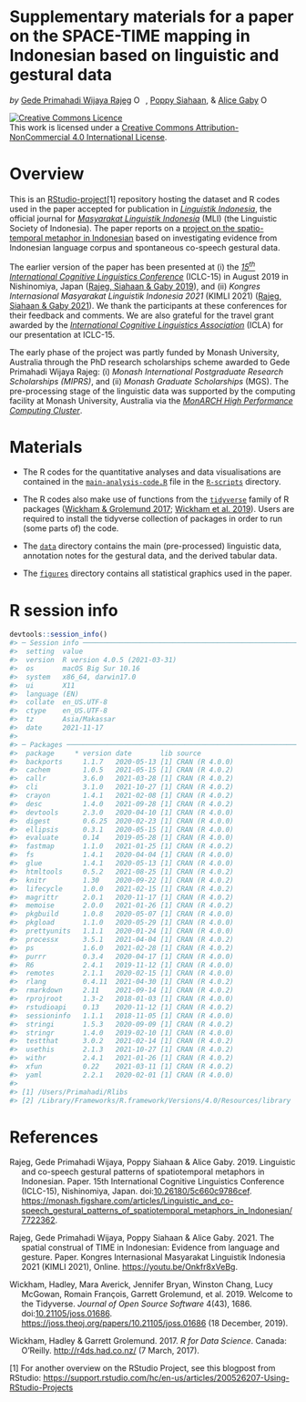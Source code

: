 Supplementary materials for a paper on the SPACE-TIME mapping in
Indonesian based on linguistic and gestural data
================
*by* [Gede Primahadi Wijaya
Rajeg](https://udayananetworking.unud.ac.id/lecturer/880-gede-primahadi-wijaya-rajeg)
<a itemprop="sameAs" content="https://orcid.org/0000-0002-2047-8621" href="https://orcid.org/0000-0002-2047-8621" target="orcid.widget" rel="noopener noreferrer" style="vertical-align:top;"><img src="https://orcid.org/sites/default/files/images/orcid_16x16.png" style="width:1em;margin-right:.5em;" alt="ORCID iD icon"></a>,
[Poppy
Siahaan](https://orient.phil-fak.uni-koeln.de/en/personen/wissenschaftliche-mitarbeiterinnen/dr-poppy-siahaan),
& [Alice Gaby](https://research.monash.edu/en/persons/alice-gaby)
<a itemprop="sameAs" content="https://orcid.org/0000-0003-4637-5513" href="https://orcid.org/0000-0003-4637-5513" target="orcid.widget" rel="noopener noreferrer" style="vertical-align:top;"><img src="https://orcid.org/sites/default/files/images/orcid_16x16.png" style="width:1em;margin-right:.5em;" alt="ORCID iD icon"></a>

<!-- README.md is generated from README.Rmd. Please edit that file -->
<!-- badges: start -->

<a rel="license" href="http://creativecommons.org/licenses/by-nc/4.0/"><img alt="Creative Commons Licence" style="border-width:0" src="https://i.creativecommons.org/l/by-nc/4.0/88x31.png" /></a><br />This
work is licensed under a
<a rel="license" href="http://creativecommons.org/licenses/by-nc/4.0/">Creative
Commons Attribution-NonCommercial 4.0 International License</a>.

<!-- badges: end -->

# Overview

This is an
[RStudio-project](https://r4ds.had.co.nz/workflow-projects.html)[1]
repository hosting the dataset and R codes used in the paper accepted
for publication in [*Linguistik
Indonesia*](http://ojs.linguistik-indonesia.org/index.php/linguistik_indonesia),
the official journal for [*Masyarakat Linguistik
Indonesia*](https://www.mlindonesia.org/) (MLI) (the Linguistic Society
of Indonesia). The paper reports on a [project on the spatio-temporal
metaphor in
Indonesian](https://udayananetworking.unud.ac.id/lecturer/research/880-gede-primahadi-wijaya-rajeg/spatial-construal-of-time-in-indonesian-language-and-co-speech-gestures-132)
based on investigating evidence from Indonesian language corpus and
spontaneous co-speech gestural data.

The earlier version of the paper has been presented at (i) the
[*15<sup>th</sup> International Cognitive Linguistics
Conference*](https://iclc2019.site/general-theme-session-presentations/#fri-07-03)
(ICLC-15) in August 2019 in Nishinomiya, Japan ([Rajeg, Siahaan & Gaby
2019](#ref-rajeg_linguistic_2019)), and (ii) *Kongres Internasional
Masyarakat Linguistik Indonesia 2021* (KIMLI 2021) ([Rajeg, Siahaan &
Gaby 2021](#ref-rajeg_spatial_2021)). We thank the participants at these
conferences for their feedback and comments. We are also grateful for
the travel grant awarded by the [*International Cognitive Linguistics
Association*](https://www.cognitivelinguistics.org/en) (ICLA) for our
presentation at ICLC-15.

The early phase of the project was partly funded by Monash University,
Australia through the PhD research scholarships scheme awarded to Gede
Primahadi Wijaya Rajeg: (i) *Monash International Postgraduate Research
Scholarships (MIPRS)*, and (ii) *Monash Graduate Scholarships* (MGS).
The pre-processing stage of the linguistic data was supported by the
computing facility at Monash University, Australia via the [*MonARCH
High Performance Computing
Cluster*](https://docs.monarch.erc.monash.edu/MonARCH/aboutMonArch.html).

# Materials

-   The R codes for the quantitative analyses and data visualisations
    are contained in the
    [`main-analysis-code.R`](https://github.com/gederajeg/spatiotemporal-metaphor-indonesian/blob/main/R-scripts/main-analysis-code.R)
    file in the
    [`R-scripts`](https://github.com/gederajeg/spatiotemporal-metaphor-indonesian/tree/main/R-scripts)
    directory.

-   The R codes also make use of functions from the
    [`tidyverse`](https://www.tidyverse.org/) family of R packages
    ([Wickham & Grolemund 2017](#ref-wickham_r_2017); [Wickham et al.
    2019](#ref-wickham_welcome_2019)). Users are required to install the
    tidyverse collection of packages in order to run (some parts of) the
    code.

-   The
    [`data`](https://github.com/gederajeg/spatiotemporal-metaphor-indonesian/tree/main/data)
    directory contains the main (pre-processed) linguistic data,
    annotation notes for the gestural data, and the derived tabular
    data.

-   The
    [`figures`](https://github.com/gederajeg/spatiotemporal-metaphor-indonesian/tree/main/figures)
    directory contains all statistical graphics used in the paper.

# R session info

``` r
devtools::session_info()
#> ─ Session info ───────────────────────────────────────────────────────────────
#>  setting  value                       
#>  version  R version 4.0.5 (2021-03-31)
#>  os       macOS Big Sur 10.16         
#>  system   x86_64, darwin17.0          
#>  ui       X11                         
#>  language (EN)                        
#>  collate  en_US.UTF-8                 
#>  ctype    en_US.UTF-8                 
#>  tz       Asia/Makassar               
#>  date     2021-11-17                  
#> 
#> ─ Packages ───────────────────────────────────────────────────────────────────
#>  package     * version date       lib source        
#>  backports     1.1.7   2020-05-13 [1] CRAN (R 4.0.0)
#>  cachem        1.0.5   2021-05-15 [1] CRAN (R 4.0.2)
#>  callr         3.6.0   2021-03-28 [1] CRAN (R 4.0.2)
#>  cli           3.1.0   2021-10-27 [1] CRAN (R 4.0.2)
#>  crayon        1.4.1   2021-02-08 [1] CRAN (R 4.0.2)
#>  desc          1.4.0   2021-09-28 [1] CRAN (R 4.0.2)
#>  devtools      2.3.0   2020-04-10 [1] CRAN (R 4.0.0)
#>  digest        0.6.25  2020-02-23 [1] CRAN (R 4.0.0)
#>  ellipsis      0.3.1   2020-05-15 [1] CRAN (R 4.0.0)
#>  evaluate      0.14    2019-05-28 [1] CRAN (R 4.0.0)
#>  fastmap       1.1.0   2021-01-25 [1] CRAN (R 4.0.2)
#>  fs            1.4.1   2020-04-04 [1] CRAN (R 4.0.0)
#>  glue          1.4.1   2020-05-13 [1] CRAN (R 4.0.0)
#>  htmltools     0.5.2   2021-08-25 [1] CRAN (R 4.0.2)
#>  knitr         1.30    2020-09-22 [1] CRAN (R 4.0.2)
#>  lifecycle     1.0.0   2021-02-15 [1] CRAN (R 4.0.2)
#>  magrittr      2.0.1   2020-11-17 [1] CRAN (R 4.0.2)
#>  memoise       2.0.0   2021-01-26 [1] CRAN (R 4.0.2)
#>  pkgbuild      1.0.8   2020-05-07 [1] CRAN (R 4.0.0)
#>  pkgload       1.1.0   2020-05-29 [1] CRAN (R 4.0.0)
#>  prettyunits   1.1.1   2020-01-24 [1] CRAN (R 4.0.0)
#>  processx      3.5.1   2021-04-04 [1] CRAN (R 4.0.2)
#>  ps            1.6.0   2021-02-28 [1] CRAN (R 4.0.2)
#>  purrr         0.3.4   2020-04-17 [1] CRAN (R 4.0.0)
#>  R6            2.4.1   2019-11-12 [1] CRAN (R 4.0.0)
#>  remotes       2.1.1   2020-02-15 [1] CRAN (R 4.0.0)
#>  rlang         0.4.11  2021-04-30 [1] CRAN (R 4.0.2)
#>  rmarkdown     2.11    2021-09-14 [1] CRAN (R 4.0.2)
#>  rprojroot     1.3-2   2018-01-03 [1] CRAN (R 4.0.0)
#>  rstudioapi    0.13    2020-11-12 [1] CRAN (R 4.0.2)
#>  sessioninfo   1.1.1   2018-11-05 [1] CRAN (R 4.0.0)
#>  stringi       1.5.3   2020-09-09 [1] CRAN (R 4.0.2)
#>  stringr       1.4.0   2019-02-10 [1] CRAN (R 4.0.0)
#>  testthat      3.0.2   2021-02-14 [1] CRAN (R 4.0.2)
#>  usethis       2.1.3   2021-10-27 [1] CRAN (R 4.0.2)
#>  withr         2.4.1   2021-01-26 [1] CRAN (R 4.0.2)
#>  xfun          0.22    2021-03-11 [1] CRAN (R 4.0.2)
#>  yaml          2.2.1   2020-02-01 [1] CRAN (R 4.0.0)
#> 
#> [1] /Users/Primahadi/Rlibs
#> [2] /Library/Frameworks/R.framework/Versions/4.0/Resources/library
```

# References

<div id="refs" class="references csl-bib-body hanging-indent">

<div id="ref-rajeg_linguistic_2019" class="csl-entry">

Rajeg, Gede Primahadi Wijaya, Poppy Siahaan & Alice Gaby. 2019.
Linguistic and co-speech gestural patterns of spatiotemporal metaphors
in Indonesian. Paper. 15th International Cognitive Linguistics
Conference (ICLC-15), Nishinomiya, Japan.
doi:[10.26180/5c660c9786cef](https://doi.org/10.26180/5c660c9786cef).
<https://monash.figshare.com/articles/Linguistic_and_co-speech_gestural_patterns_of_spatiotemporal_metaphors_in_Indonesian/7722362>.

</div>

<div id="ref-rajeg_spatial_2021" class="csl-entry">

Rajeg, Gede Primahadi Wijaya, Poppy Siahaan & Alice Gaby. 2021. The
spatial construal of TIME in Indonesian: Evidence from language and
gesture. Paper. Kongres Internasional Masyarakat Linguistik Indonesia
2021 (KIMLI 2021), Online. <https://youtu.be/Onkfr8xVeBg>.

</div>

<div id="ref-wickham_welcome_2019" class="csl-entry">

Wickham, Hadley, Mara Averick, Jennifer Bryan, Winston Chang, Lucy
McGowan, Romain François, Garrett Grolemund, et al. 2019. Welcome to the
Tidyverse. *Journal of Open Source Software* 4(43), 1686.
doi:[10.21105/joss.01686](https://doi.org/10.21105/joss.01686).
<https://joss.theoj.org/papers/10.21105/joss.01686> (18 December, 2019).

</div>

<div id="ref-wickham_r_2017" class="csl-entry">

Wickham, Hadley & Garrett Grolemund. 2017. *R for Data Science*. Canada:
O’Reilly. <http://r4ds.had.co.nz/> (7 March, 2017).

</div>

</div>

[1] For another overview on the RStudio Project, see this blogpost from
RStudio:
<https://support.rstudio.com/hc/en-us/articles/200526207-Using-RStudio-Projects>
